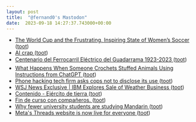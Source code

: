 ```yaml
---
layout: post
title:  "@fernand0's Mastodon"
date:  2023-09-18 14:27:37.743000+00:00
---
```

*  [The World Cup and the Frustrating, Inspiring State of Women’s Soccer ](https://www.newyorker.com/sports/sporting-scene/the-world-cup-and-the-frustrating-inspiring-state-of-womens-socce) ([toot](https://mastodon.social/@fernand0/111086617083251014))
*  [AI crap ](https://drewdevault.com/2023/08/29/2023-08-29-AI-crap.htm) ([toot](https://mastodon.social/@fernand0/111085834882608426))
*  [Centenario del Ferrocarril Eléctrico del Guadarrama 1923-2023 ](https://www.vialibre-ffe.com/noticias.asp?not=4051) ([toot](https://mastodon.social/@fernand0/111085764504187800))
*  [What Happens When Someone Crochets Stuffed Animals Using Instructions from ChatGPT ](https://www.openculture.com/2023/09/what-happens-when-someone-crochets-stuffed-animals-using-instructions-from-chatgpt.htm) ([toot](https://mastodon.social/@fernand0/111085484373632706))
*  [Phone hacking tech firm asks cops not to disclose its use ](https://interestingengineering.com/culture/phone-hacking-tech-firm-asks-cops-not-to-disclose-its-us) ([toot](https://mastodon.social/@fernand0/111085276390093900))
*  [WSJ News Exclusive \| IBM Explores Sale of Weather Business ](https://www.wsj.com/business/deals/ibm-explores-sale-of-weather-business-c174f75) ([toot](https://mastodon.social/@fernand0/111085017806656184))
*  [Contenido - Ejército de tierra ](https://ejercito.defensa.gob.es/unidades/Zaragoza/agm/Catedra/2023/XXX_CID.htm) ([toot](https://mastodon.social/@fernand0/111081660887288389))
*  [Fin de curso con compañeros. ](https://avecesunafoto.wordpress.com/2023/09/16/fin-de-curso-con-companeros) ([toot](https://mastodon.social/@fernand0/111081572226803605))
*  [Why fewer university students are studying Mandarin ](https://www.economist.com/china/2023/08/24/why-fewer-university-students-are-studying-mandari) ([toot](https://mastodon.social/@fernand0/111081368230190663))
*  [Meta's Threads website is now live for everyone ](https://www.zdnet.com/article/metas-threads-website-is-now-live-for-everyone) ([toot](https://mastodon.social/@fernand0/111081175476488771))
